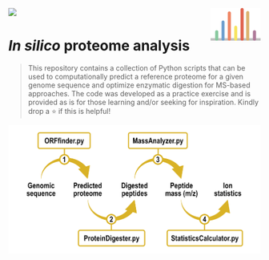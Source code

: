 <img src="https://img.shields.io/badge/Language-Python-yellow.svg" style="zoom:100%;" /> <!--- <img src="https://visitor-badge.glitch.me/badge?page_id=carlga.insilico-proteome-analysis&right_color=red&left_text=Total%20Visits" alt="visitor badge"/> -->
<img src="https://github.com/carlga/insilico-proteome-analysis/blob/main/pics/ms_hist.png" width=100 align="right">

# *In silico* proteome analysis

> This repository contains a collection of Python scripts that can be used to computationally predict
> a reference proteome for a given genome sequence and optimize enzymatic digestion for MS-based approaches.
> The code was developed as a practice exercise and is provided as is for those learning and/or seeking for inspiration.
> Kindly drop a :star: if this is helpful!

![infographic](./pics/insilico-proteome-analysis.png)
